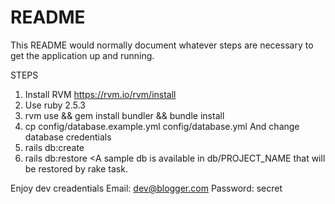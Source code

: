 # README

This README would normally document whatever steps are necessary to get the
application up and running.

STEPS
 
1. Install RVM https://rvm.io/rvm/install
2. Use ruby 2.5.3
3. rvm use && gem install bundler && bundle install
4. cp config/database.example.yml  config/database.yml And change database credentials
5. rails db:create
6. rails db:restore <A sample db is available in db/PROJECT_NAME that will be restored by rake task.

Enjoy 
dev creadentials
Email: dev@blogger.com
Password: secret